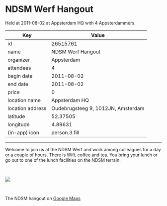# NDSM Werf Hangout
Held at 2011-08-02 at Appsterdam HQ with 4 Appsterdammers.
        
|Key|Value
|---|---|
|id|[26515761](https://www.meetup.com/appsterdam/events/26515761/)|
|name|NDSM Werf Hangout|
|organizer|Appsterdam|
|attendees|4|
|begin date|2011-08-02|
|end date|2011-08-02|
|price|0|
|location name|Appsterdam HQ|
|location address|Oudebrugsteeg 9, 1012JN, Amsterdam|
|latitude|52.37505|
|longitude|4.89631|
|(in-app) icon|person.3.fill|

---

Welcome to join us at the NDSM Werf and work among colleagues for a day or a couple of hours. There is Wifi, coffee and tea. You bring your lunch or go out to one of the lunch facilities on the NDSM terrain.

 

<img src="http://photos3.meetupstatic.com/photos/event/7/1/a/3/event_42029091.jpeg" />

 

The NDSM hangout on [Google Maps](http://bit.ly/nVKJPx)


